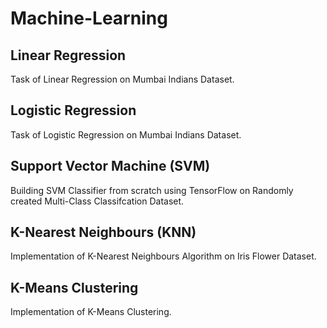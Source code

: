 # Machine-Learning

## Linear Regression

Task of Linear Regression on Mumbai Indians Dataset.

## Logistic Regression

Task of Logistic Regression on Mumbai Indians Dataset.

## Support Vector Machine (SVM)

Building SVM Classifier from scratch using TensorFlow on Randomly created Multi-Class Classifcation Dataset.

## K-Nearest Neighbours (KNN)

Implementation of K-Nearest Neighbours Algorithm on Iris Flower Dataset.

## K-Means Clustering

Implementation of K-Means Clustering.
